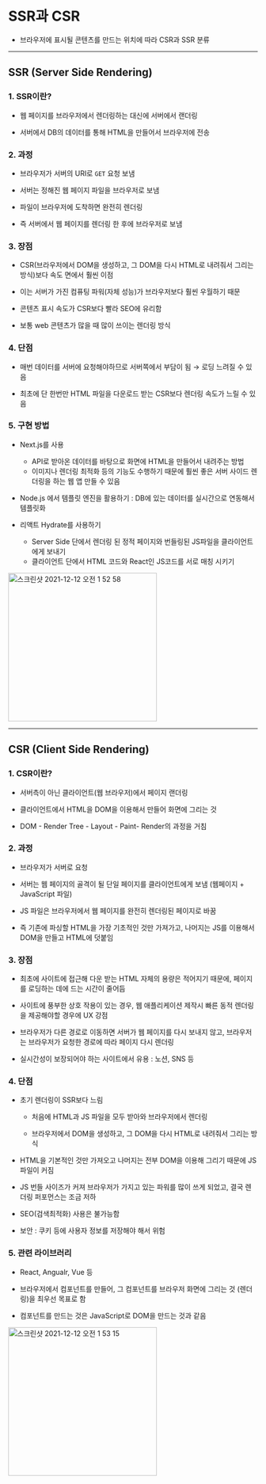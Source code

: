 # SSR과 CSR

- 브라우저에 표시될 콘텐츠를 만드는 위치에 따라 CSR과 SSR 분류

***

## SSR (Server Side Rendering)

### 1. SSR이란?
- 웹 페이지를 브라우저에서 렌더링하는 대신에 서버에서 랜더링

- 서버에서 DB의 데이터를 통해 HTML을 만들어서 브라우저에 전송

### 2. 과정
- 브라우저가 서버의 URI로 ```GET``` 요청 보냄

- 서버는 정해진 웹 페이지 파일을 브라우저로 보냄

- 파일이 브라우저에 도착하면 완전히 렌더링

- 즉 서버에서 웹 페이지를 렌더링 한 후에 브라우저로 보냄

### 3. 장점
- CSR(브라우저에서 DOM을 생성하고, 그 DOM을 다시 HTML로 내려줘서 그리는 방식)보다 속도 면에서 훨씬 이점

- 이는 서버가 가진 컴퓨팅 파워(자체 성능)가 브라우저보다 훨씬 우월하기 때문

- 콘텐츠 표시 속도가 CSR보다 빨라 SEO에 유리함

- 보통 web 콘텐츠가 많을 때 많이 쓰이는 렌더링 방식

### 4. 단점
- 매번 데이터를 서버에 요청해야하므로 서버쪽에서 부담이 됨 → 로딩 느려질 수 있음

- 최초에 단 한번만 HTML 파일을 다운로드 받는 CSR보다 렌더링 속도가 느릴 수 있음

### 5. 구현 방법
- Next.js를 사용
  - API로 받아온 데이터를 바탕으로 화면에 HTML을 만들어서 내려주는 방법
  - 이미지나 렌더링 최적화 등의 기능도 수행하기 때문에 훨씬 좋은 서버 사이드 렌더링을 하는 웹 앱 만들 수 있음

- Node.js 에서 템플릿 엔진을 활용하기 : DB에 있는 데이터를 실시간으로 연동해서 템플릿화

- 리액트 Hydrate를 사용하기
  - Server Side 단에서 렌더링 된 정적 페이지와 번들링된 JS파일을 클라이언트에게 보내기 
  - 클라이언트 단에서 HTML 코드와 React인 JS코드를 서로 매칭 시키기

<img width="300" alt="스크린샷 2021-12-12 오전 1 52 58" src="https://user-images.githubusercontent.com/80403988/145684900-a90f49a7-f087-4044-972d-eb94b4eeb1f6.png">

***

## CSR (Client Side Rendering)

### 1. CSR이란?
- 서버측이 아닌 클라이언트(웹 브라우저)에서 페이지 랜더링

- 클라이언트에서 HTML을 DOM을 이용해서 만들어 화면에 그리는 것

- DOM - Render Tree - Layout - Paint- Render의 과정을 거침

### 2. 과정
- 브라우저가 서버로 요청
- 서버는 웹 페이지의 골격이 될 단일 페이지를 클라이언트에게 보냄 (웹페이지 + JavaScript 파일)

- JS 파일은 브라우저에서 웹 페이지를 완전히 렌더링된 페이지로 바꿈

- 즉 기존에 파싱할 HTML을 가장 기초적인 것만 가져가고, 나머지는 JS를 이용해서 DOM을 만들고 HTML에 덧붙임

### 3. 장점
- 최초에 사이트에 접근해 다운 받는 HTML 자체의 용량은 적어지기 때문에, 페이지를 로딩하는 데에 드는 시간이 줄어듬

- 사이트에 풍부한 상호 작용이 있는 경우, 웹 애플리케이션 제작시 빠른 동적 렌더링을 제공해야할 경우에 UX 강점

- 브라우저가 다른 경로로 이동하면 서버가 웹 페이지를 다시 보내지 않고, 브라우저는 브라우저가 요청한 경로에 따라 페이지 다시 렌더링

- 실시간성이 보장되어야 하는 사이트에서 유용 : 노션, SNS 등

### 4. 단점
- 초기 렌더링이 SSR보다 느림

  - 처음에 HTML과 JS 파일을 모두 받아와 브라우저에서 렌더링

  - 브라우저에서 DOM을 생성하고, 그 DOM을 다시 HTML로 내려줘서 그리는 방식

- HTML을 기본적인 것만 가져오고 나머지는 전부 DOM을 이용해 그리기 때문에 JS 파일이 커짐

- JS 번들 사이즈가 커져 브라우저가 가지고 있는 파워를 많이 쓰게 되었고, 결국 렌더링 퍼포먼스는 조금 저하

- SEO(검색최적화) 사용은 불가능함

- 보안 : 쿠키 등에 사용자 정보를 저장해야 해서 위험

### 5. 관련 라이브러리
- React, Angualr, Vue 등

- 브라우저에서 컴포넌트를 만들어, 그 컴포넌트를 브라우저 화면에 그리는 것 (렌더링)을 최우선 목표로 함

- 컴포넌트를 만드는 것은 JavaScript로 DOM을 만드는 것과 같음

<img width="300" alt="스크린샷 2021-12-12 오전 1 53 15" src="https://user-images.githubusercontent.com/80403988/145684914-abbc5484-2227-40c6-8ac5-cc672fd73983.png">
